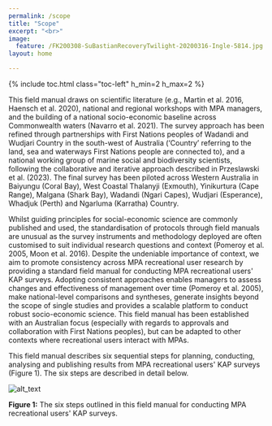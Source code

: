 ```yaml
---
permalink: /scope
title: "Scope"
excerpt: "<br>"
image:
  feature: /FK200308-SuBastianRecoveryTwilight-20200316-Ingle-5814.jpg
layout: home

---
```

{% include toc.html class="toc-left" h_min=2 h_max=2 %}

This field manual draws on scientific literature (e.g., Martin et al. 2016, Haensch et al. 2020), national and regional workshops with MPA managers, and the building of a national socio-economic baseline across Commonwealth waters (Navarro et al. 2021). The survey approach has been refined through partnerships with First Nations peoples of Wadandi and Wudjari Country in the south-west of Australia (‘Country’ referring to the land, sea and waterways First Nations people are connected to), and a national working group of marine social and biodiversity scientists, following the collaborative and iterative approach described in Przeslawski et al. (2023). The final survey has been piloted across Western Australia in Baiyungu (Coral Bay), West Coastal Thalanyji (Exmouth), Yinikurtura (Cape Range), Malgana (Shark Bay), Wadandi (Ngari Capes), Wudjari (Esperance), Whadjuk (Perth) and Ngarluma (Karratha) Country. 

Whilst guiding principles for social-economic science are commonly published and used, the standardisation of protocols through field manuals are unusual as the survey instruments and methodology deployed are often customised to suit individual research questions and context (Pomeroy et al. 2005, Moon et al. 2016). Despite the undeniable importance of context, we aim to promote consistency across MPA recreational user research by providing a standard field manual for conducting MPA recreational users' KAP surveys. Adopting consistent approaches enables managers to assess changes and effectiveness of management over time (Pomeroy et al. 2005), make national-level comparisons and syntheses, generate insights beyond the scope of single studies and provides a scalable platform to conduct robust socio-economic science. This field manual has been established with an Australian focus (especially with regards to approvals and collaboration with First Nations peoples), but can be adapted to other contexts where recreational users interact with MPAs. 

This field manual describes six sequential steps for planning, conducting, analysing and publishing results from MPA recreational users' KAP surveys (Figure 1). The six steps are described in detail below. 

![alt_text](images/image3.png")

**Figure 1:** The six steps outlined in this field manual for conducting MPA recreational users' KAP surveys.
